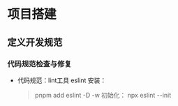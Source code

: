 # 项目搭建

## 定义开发规范
### 代码规范检查与修复
- 代码规范：lint工具
  eslint 安装：
  > pnpm add eslint -D -w
  初始化：
  > npx eslint --init 
